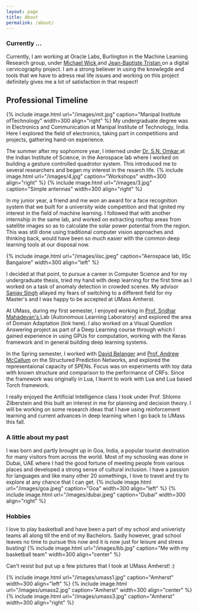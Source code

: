 ```yaml
---
layout: page
title: About
permalink: /about/
---
```


### Currently ...

Currently, I am working at Oracle Labs, Burlington in the Machine Learning Research group, under <a href="https://labs.oracle.com/pls/apex/f?p=labs:bio:0:2069"> Michael Wick </a> and <a href="https://labs.oracle.com/pls/apex/f?p=labs:bio:0:304"> Jean-Baptiste Tristan </a> on a digital cervicography project. I am a strong believer in using the knowlegde and tools that we have to adress real life issues and working on this project definitely gives me a lot of satisfaction in that respect!

## Professional Timeline

{% include image.html url="/images/mit.jpg" caption="Manipal Institute ofTechnology" width=300 align="right" %}
My undergraduate degree was in Electronics and Communication at Manipal Institute of Technology, India. Here I explored the field of electronics, taking part in competitions and projects, gathering hand-on experience. 



The summer after my sophomore year, I interned under <a href="http://www.aero.iisc.ernet.in/faculty/s-n-omkar"> Dr. S.N. Omkar </a> at the Indian Institute of Science, in the Aerospace lab where I worked on building a gesture controlled quadrotor system. This introduced me to several researchers and began my interest in the resarch life. 
{% include image.html url="/images/4.jpg" caption="Workshops" width=300 align="right" %}
{% include image.html url="/images/3.jpg" caption="Simple antennas" width=300 align="right" %}



In my junior year, a friend and me won an award for a face recognition system that we built for a university wide competition and that ignited my interest in the field of machine learning. I followed that with another internship in the same lab, and worked on extracting rooftop areas from satellite images so as to calculate the solar power potential from the region. This was still done using traditional computer vision approaches and thinking back, would have been so much easier with the common deep learning tools at our disposal now. 

{% include image.html url="/images/iisc.jpeg" caption="Aerospace lab, IISc Bangalore" width=300 align="left" %}

I decided at that point, to pursue a career in Computer Science and for my undergraduate thesis, tried my hand with deep learning for the first time as I worked on a task of anomaly detection in crowded scenes. My advisor <a href="https://manipal.edu/mit/department-faculty/faculty-list/sanjay-singh.html">Sanjay Singh</a> allayed my fears of switching to a different field for my Master's and I was happy to be accepted at UMass Amherst. 

At UMass, during my first semester, I enjoyed working in  <a href="https://people.cs.umass.edu/~mahadeva/Site/About_Me.html">Prof. Sridhar Mahadevan's </a> Lab (Autonomous Learning Laboratory) and explored the area of Domain Adaptation (link here). I also worked on a Visual Question Answering project as part of a Deep Learning course through which I gained experience in using GPUs for computation, working with the Keras framework and in general building deep learning systems. 

In the Spring semester, I worked with <a href="https://people.cs.umass.edu/~belanger/">David Belanger</a> and <a href="https://people.cs.umass.edu/~mccallum/">Prof. Andrew McCallum</a> on the Structured Prediction Networks, and explored the representaional capacity of SPENs. Focus was on experiments with toy data with known structure and comparison to the performance of CRFs. Since the framework was originally in Lua, I learnt to work with Lua and Lua based Torch framework. 

I really enjoyed the Artificial Intelligence class I took under Prof. Shlomo Zilberstein and this built an interest in me for planning and decision theory. I will be working on some research ideas that I have using reinforcement learning and current advances in deep learning when I go back to UMass this fall.





### A little about my past

I was born and partly brought up in Goa, India, a popular tourist destination for many visitors from across the world. Most of my schooling was done in Dubai, UAE where I had the good fortune of meeting people from various places and developed a strong sense of cultural inclusion. I have a passion for languages and like many other 20 somethings, I love to travel and try to explore at any chance that I can get. 
{% include image.html url="/images/goa.jpeg" caption="Goa" width=300 align="left" %}
{% include image.html url="/images/dubai.jpeg" caption="Dubai" width=300 align="right" %}


### Hobbies 

I love to play basketball and have been a part of my school and univeristy teams all along till the end of my Bachelors. Sadly however, grad school leaves no time to pursue this now and it is now just for leisure and stress busting! 
{% include image.html url="/images/bb.jpg" caption="Me with my basketball team" width=300 align="center" %}

Can't resist but put up a few pictures that I took at UMass Amherst! :)

{% include image.html url="/images/umass1.jpg" caption="Amherst" width=300 align="left" %}
{% include image.html url="/images/umass2.jpg" caption="Amherst" width=300 align="center" %}
{% include image.html url="/images/umass3.jpg" caption="Amherst" width=300 align="right" %}

